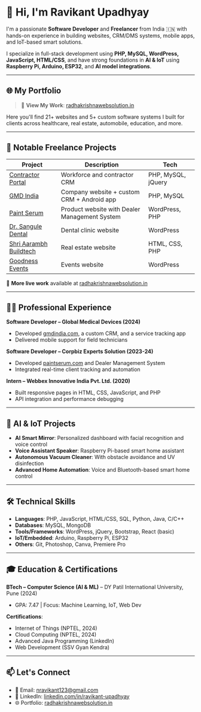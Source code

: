 # 👋 Hi, I'm Ravikant Upadhyay

I'm a passionate **Software Developer** and **Freelancer** from India 🇮🇳 with hands-on experience in building websites, CRM/DMS systems, mobile apps, and IoT-based smart solutions.

I specialize in full-stack development using **PHP, MySQL, WordPress, JavaScript, HTML/CSS**, and have strong foundations in **AI & IoT** using **Raspberry Pi, Arduino, ESP32**, and **AI model integrations**.

---

## 🌐 My Portfolio
> 🔗 **View My Work**: [radhakrishnawebsolution.in](https://radhakrishnawebsolution.in)

Here you'll find 21+ websites and 5+ custom software systems I built for clients across healthcare, real estate, automobile, education, and more.

---

## 💼 Notable Freelance Projects

| Project | Description | Tech |
|--------|-------------|------|
| [Contractor Portal](https://contractor.radhakrishnawebsolution.in) | Workforce and contractor CRM | PHP, MySQL, jQuery |
| [GMD India](https://gmdindia.com) | Company website + custom CRM + Android app | PHP, MySQL |
| [Paint Serum](https://paintserum.com) | Product website with Dealer Management System | WordPress, PHP |
| [Dr. Sangule Dental](https://drsanguledentalcare.com) | Dental clinic website | WordPress |
| [Shri Aarambh Buildtech](https://shriaarambhbuildtech.com) | Real estate website | HTML, CSS, PHP |
| [Goodness Events](https://goodnessevents.in) | Events website | WordPress |

🧾 **More live work** available at [radhakrishnawebsolution.in](https://radhakrishnawebsolution.in)

---

## 👨‍💻 Professional Experience

**Software Developer – Global Medical Devices (2024)**  
- Developed [gmdindia.com](https://gmdindia.com), a custom CRM, and a service tracking app  
- Delivered mobile support for field technicians  

**Software Developer – Corpbiz Experts Solution (2023-24)**  
- Developed [paintserum.com](https://paintserum.com) and Dealer Management System  
- Integrated real-time client tracking and automation  

**Intern – Webbex Innovative India Pvt. Ltd. (2020)**  
- Built responsive pages in HTML, CSS, JavaScript, and PHP  
- API integration and performance debugging  

---

## 🤖 AI & IoT Projects

- **AI Smart Mirror**: Personalized dashboard with facial recognition and voice control  
- **Voice Assistant Speaker**: Raspberry Pi-based smart home assistant  
- **Autonomous Vacuum Cleaner**: With obstacle avoidance and UV disinfection  
- **Advanced Home Automation**: Voice and Bluetooth-based smart home control

---

## 🛠 Technical Skills

- **Languages**: PHP, JavaScript, HTML/CSS, SQL, Python, Java, C/C++
- **Databases**: MySQL, MongoDB
- **Tools/Frameworks**: WordPress, jQuery, Bootstrap, React (basic)
- **IoT/Embedded**: Arduino, Raspberry Pi, ESP32
- **Others**: Git, Photoshop, Canva, Premiere Pro

---

## 🎓 Education & Certifications

**BTech – Computer Science (AI & ML)** – DY Patil International University, Pune (2024)  
- GPA: 7.47 | Focus: Machine Learning, IoT, Web Dev

**Certifications**:
- Internet of Things (NPTEL, 2024)  
- Cloud Computing (NPTEL, 2024)  
- Advanced Java Programming (LinkedIn)  
- Web Development (SSV Gyan Kendra)

---

## 📫 Let's Connect

- 📧 Email: [nravikant123@gmail.com](mailto:nravikant123@gmail.com)  
- 🔗 LinkedIn: [linkedin.com/in/ravikant-upadhyay](https://www.linkedin.com/in/ravikant-upadhyay)  
- 🌐 Portfolio: [radhakrishnawebsolution.in](https://radhakrishnawebsolution.in)
